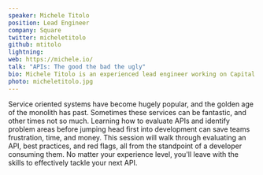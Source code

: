 ```yaml
---
speaker: Michele Titolo
position: Lead Engineer
company: Square
twitter: micheletitolo
github: mtitolo
lightning:
web: https://michele.io/
talk: "APIs: The good the bad the ugly"
bio: Michele Titolo is an experienced lead engineer working on Capital at Square. With a career spanning client and server side development, Michele uses her passion for distributed systems to deliver end-user-focused solutions. Outside of work, Michele is a frequent traveler, an advisor to Women Who Code, and an avid Doctor Who fan.
photo: micheletitolo.jpg
---
```


Service oriented systems have become hugely popular, and the golden age of the monolith has past. Sometimes these services can be fantastic, and other times not so much. Learning how to evaluate APIs and identify problem areas before jumping head first into development can save teams frustration, time, and money. This session will walk through evaluating an API, best practices, and red flags, all from the standpoint of a developer consuming them. No matter your experience level, you'll leave with the skills to effectively tackle your next API.
